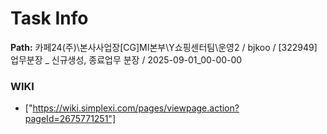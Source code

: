 # Task Info

**Path:** 카페24(주)\본사사업장\[CG]MI본부\Y쇼핑센터팀\운영2 / bjkoo / [322949] 업무분장 _ 신규생성, 종료업무 분장 / 2025-09-01_00-00-00

### WIKI
- ["https://wiki.simplexi.com/pages/viewpage.action?pageId=2675771251"]

